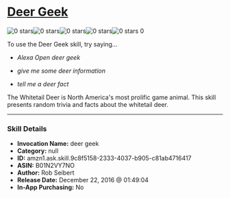 # [Deer Geek](http://alexa.amazon.com/#skills/amzn1.ask.skill.9c8f5158-2333-4037-b905-c81ab4716417)
![0 stars](../../images/ic_star_border_black_18dp_1x.png)![0 stars](../../images/ic_star_border_black_18dp_1x.png)![0 stars](../../images/ic_star_border_black_18dp_1x.png)![0 stars](../../images/ic_star_border_black_18dp_1x.png)![0 stars](../../images/ic_star_border_black_18dp_1x.png) 0

To use the Deer Geek skill, try saying...

* *Alexa Open deer geek*

* *give me some deer information*

* *tell me a deer fact*

The Whitetail Deer is North America's most prolific game animal. This skill presents random trivia and facts about the whitetail deer.

***

### Skill Details

* **Invocation Name:** deer geek
* **Category:** null
* **ID:** amzn1.ask.skill.9c8f5158-2333-4037-b905-c81ab4716417
* **ASIN:** B01N2VY7NO
* **Author:** Rob Seibert
* **Release Date:** December 22, 2016 @ 01:49:04
* **In-App Purchasing:** No

